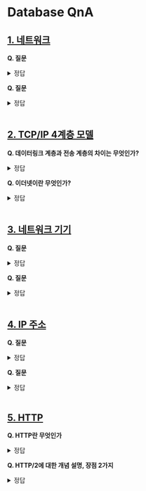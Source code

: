# Database QnA

## [1. 네트워크](https://github.com/DE-multi/CS_study/blob/main/Network/1.%20%EB%84%A4%ED%8A%B8%EC%9B%8C%ED%81%AC%EA%B8%B0%EC%B4%88.md)  
  
**Q. 질문**  
<details>
<summary>정답</summary>
<br>  

</details>

**Q. 질문**    
<details>
<summary>정답</summary>
<br>

</details>
<br>

## [2. TCP/IP 4계층 모델](https://github.com/DE-multi/CS_study/blob/main/Network/2.%20TCP_IP%204%EA%B3%84%EC%B8%B5%20%EB%AA%A8%EB%8D%B8.md)

**Q. 데이터링크 계층과 전송 계층의 차이는 무엇인가?**  
<details>
<summary>정답</summary>
<br>


</details>

**Q. 이더넷이란 무엇인가?**  
<details>
<summary>정답</summary>  
<br>
  
  특징
  - 이더넷은 로컬 환경의 컴퓨터 및 기타 장치들을 네트워크에 연결하기 위해 개발된 통신 표준이다.
  - LAN(Local Area Network)을 위해 개발된 근거리 유선 네트워크 통신망 기술로 IEEE 802.3 표준으로 정의되어 있다.
  - CSMA/CD 프로토콜 사용 : 반이중화 통신으로 호스트가 채널 상태 감시하며 충돌 회피하는 네트워킹 방식
  
  장점
  - 적은 용량의 데이터를 전송할 때 성능이 우수하다
  - 네트워크 구조가 단순하고 설치 비용이 저렴하고 관리가 쉽다
  
  단점
  - 네트워크 사용 시에 신호 때문에 충돌 발생
  - 충돌 발생 시 네트워크 지연 발생
  - 부하가 증가하면 충돌 횟수도 증가
  
  

</details>
<br>
  
## [3. 네트워크 기기](https://github.com/DE-multi/CS_study/blob/main/Network/3.%20%EB%84%A4%ED%8A%B8%EC%9B%8C%ED%81%AC%20%EA%B8%B0%EA%B8%B0.md)
  
**Q. 질문**  
<details>
<summary>정답</summary>
<br>
  

</details>

**Q. 질문**  
<details>
<summary>정답</summary>
<br>


</details>
<br>
  
## [4. IP 주소]()
  
**Q. 질문**  
<details>
<summary>정답</summary>
<br>


</details>

**Q. 질문**  
<details>
<summary>정답</summary>
<br>


</details>
<br>

## [5. HTTP](https://github.com/DE-multi/CS_study/blob/main/Network/5.%20HTTP.md)
  
**Q. HTTP란 무엇인가**  
<details>
<summary>정답</summary>
<br>
  
  **개념**
  - HTTP는 Hyper Text Transfer Protocol의 약자로 웹 상에서 데이터를 전송하기 위한 프로토콜이다.
  - 요청과 응답의 방식으로 작동한다.
  - 연결 상태를 유지하지 않는 비연결성 프로토콜이다.
  - TCP/IP를 이용하는 응용프로토콜이다.  
  
  **장점**
  - 이해하기 쉽고, 간단하다.
  - 확장이 용이하다.
  - 무상태, 비연결성으로 빠르고 가벼운 통신 가능
  
  **발전과정**
  - HTTP/0.9 : GET 메서드만 존재, HTML파일만 전송가능, 응답형태는 파일 자체로 응답
  - HTTP/1.0 : 버전정보 및 상태코드 추가, 헤더 개념 추가
  - HTTP/1.1 : 일정시간 연결유지, Pipelining 기능 추가
  - HTTP/2 : 바이너리 프로토콜, 멀티스트림, 우선순위 설정가능, 헤더압축, 서버푸시
  - HTTP/3 : Google에서 개발한 QUIC 기반으로 동작, UDP 기반


</details>

**Q. HTTP/2에 대한 개념 설명, 장점 2가지**  
<details>
<summary>정답</summary>
<br>
  
  **개념**  
  HTTP/2는 HTTP/1.n 보다 지연 시간을 줄이고 응답 시간을 더 빠르게 할 수 있게 되었으며 멀티스트림, 리소스 우선순위 설정, 서버푸시, 헤더압축 등의 기능이 추가되어 HTTP/1.n버전의 성능을 개선한 프로토콜이다.
  
  **장점**
  - 여러개의 스트림을 사용하여 송수신하기 때문에 더 빠르게 송수신이 가능해졌으며, 특정 패킷이 손실되어도 다른 스트림은 이상없이 동작할 수 있다.
  - 클라이언트가 요청하지 않아도 서버에서 필요하다고 판단되는 파일을 미리 푸시해 줄 수 있어 성능면에서 우수하다.

</details>
